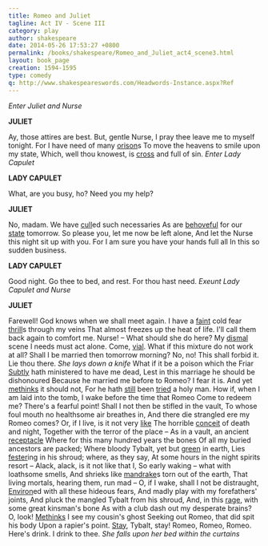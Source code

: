 ```yaml
---
title: Romeo and Juliet
tagline: Act IV - Scene III
category: play
author: shakespeare
date: 2014-05-26 17:53:27 +0800
permalink: /books/shakespeare/Romeo_and_Juliet_act4_scene3.html
layout: book_page
creation: 1594-1595
type: comedy
q: http://www.shakespeareswords.com/Headwords-Instance.aspx?Ref
---
```


_Enter Juliet and Nurse_

**JULIET**

Ay, those attires are best. But, gentle Nurse,
I pray thee leave me to myself tonight.
For I have need of many [orison][1]s
To move the heavens to smile upon my state,
Which, well thou knowest, is [cross][2] and full of sin.
_Enter Lady Capulet_

[1]: {{page.q}}=11626 "orison (n.): prayer, plea"
[2]: {{page.q}}=3439 "cross (adj.) 1: perverse, contrarious, contradictory"


**LADY CAPULET**

What, are you busy, ho? Need you my help?



**JULIET**

No, madam. We have [cull][3]ed such necessaries
As are [behoveful][4] for our [state][5] tomorrow.
So please you, let me now be left alone,
And let the Nurse this night sit up with you.
For I am sure you have your hands full all
In this so sudden business.

[3]: {{page.q}}=3492 "cull (v.): select, pick out, choose"
[4]: {{page.q}}=1751 "behoveful, behoofeful (adj.): needful, necessary, useful"
[5]: {{page.q}}=15993 "state (n.) 5: ceremony, celebration"


**LADY CAPULET**

Good night.
Go thee to bed, and rest. For thou hast need.
_Exeunt Lady Capulet and Nurse_



**JULIET**

Farewell! God knows when we shall meet again.
I have a [faint][6] cold fear [thrill][7]s through my veins
That almost freezes up the heat of life.
I'll call them back again to comfort me.
Nurse! – What should she do here?
My [dismal][8] scene I needs must act alone.
Come, [vial][9].
What if this mixture do not work at all?
Shall I be married then tomorrow morning?
No, no! This shall forbid it. Lie thou there.
_She lays down a knife_
What if it be a poison which the Friar
[Subtly][10] hath ministered to have me dead,
Lest in this marriage he should be dishonoured
Because he married me before to Romeo?
I fear it is. And yet [methinks][11] it should not,
For he hath [still][12] been [tried][13] a holy man.
How if, when I am laid into the tomb,
I wake before the time that Romeo
Come to redeem me? There's a fearful point!
Shall I not then be stifled in the vault,
To whose foul mouth no healthsome air breathes in,
And there die strangled ere my Romeo comes?
Or, if I live, is it not very [like][14]
The horrible [conceit][15] of death and night,
Together with the terror of the place –
As in a vault, an ancient [receptacle][16]
Where for this many hundred years the bones
Of all my buried ancestors are packed;
Where bloody Tybalt, yet but [green][17] in earth,
Lies [fester][18]ing in his shroud; where, as they say,
At some hours in the night spirits resort –
Alack, alack, is it not like that I,
So early waking – what with loathsome smells,
And shrieks like [mandrake][19]s torn out of the earth,
That living mortals, hearing them, run mad –
O, if I wake, shall I not be distraught,
[Environ][20]ed with all these hideous fears,
And madly play with my forefathers' joints,
And pluck the mangled Tybalt from his shroud,
And, in this [rage][21], with some great kinsman's bone
As with a club dash out my desperate brains?
O, look! [Methinks][22] I see my cousin's ghost
Seeking out Romeo, that did spit his body
Upon a rapier's point. [Stay][23], Tybalt, stay!
Romeo, Romeo, Romeo.
Here's drink. I drink to thee.
_She falls upon her bed within the curtains_

[6]: {{page.q}}=20525 "faint (adj.) 2: faint-hearted, timorous, fearful"
[7]: {{page.q}}=6438 "thrill (v.) 2: pass like a shiver, tremble"
[8]: {{page.q}}=8434 "dismal (adj.) 1: disastrous, calamitous, devastating"
[9]: {{page.q}}=7220 "vial (n.): phial, small bottle, flask"
[10]: {{page.q}}=16530 "subtly, subtilly (adv.): deceitfully, treacherously, deceptively"
[11]: {{page.q}}=10439 "methinks(t), methought(s) (v.): it seems /seemed to me"
[12]: {{page.q}}=14077 "still (adv.) 1: constantly, always, continually"
[13]: {{page.q}}=6307 "try (v.) 1: prove, ascertain, find out"
[14]: {{page.q}}=19137 "like (adv.) 1: likely, probable / probably"
[15]: {{page.q}}=2695 "conceit (n.) 2: imagining, brooding, fanciful thinking"
[16]: {{page.q}}=17385 "receptacle (n.): repository, storehouse, receiving-chamber"
[17]: {{page.q}}=17526 "green (adj.) 1: fresh, recent, new"
[18]: {{page.q}}=20609 "fester (v.): corrupt, putrify, rot"
[19]: {{page.q}}=10915 "mandrake (n.) 1: variety of poisonous plant [thought to emit a lethal shriek when pulled from the ground]"
[20]: {{page.q}}=9800 "environ (v.): surround, envelop, encircle, engulf"
[21]: {{page.q}}=16881 "rage (n.) 4: madness, insanity, derangement"
[22]: {{page.q}}=10439 "methinks(t), methought(s) (v.): it seems /seemed to me"
[23]: {{page.q}}=14169 "stay (v.) 9: stop, halt, come to a standstill"


